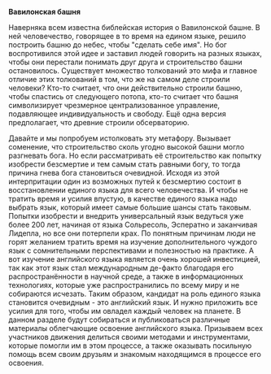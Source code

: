 **Вавилонская башня**

Наверняка всем известна библейская история о Вавилонской башне. В ней человечество, говорящее в то время на едином языке, решило построить башню до небес, чтобы "сделать себе имя". Но бог воспротивился этой идее и заставил людей говорить на разных языках, чтобы они перестали понимать друг друга и строительство башни остановилось.
Существует множество толкований это мифа и главное отличие этих толкований в том, что же на самом деле строили человеки? Кто-то считает, что они действительно строили башню, чтобы спастись от следующего потопа, кто-то считает что башня символизирует чрезмерное централизованное управление, подавляющее индивидуальность и свободу. Ещё одна версия предполагает, что древние строили обсерваторию.

Давайте и мы попробуем истолковать эту метафору. Вызывает соменение, что строительство сколь угодно высокой башни могло разгневать бога. Но если рассматривать её строительство как попытку изобрести безсмертие и тем самым стать равными богу, то тогда причина гнева бога становиться очевидной.
Исходя из этой интерпритации один из возможных путей к безсмертию состоит в восстановлении единого языка для всего человечества.
И чтобы не тратить время и усилия впустую, в качестве единого языка надо выбрать язык, который имеет самые большие шансы стать таковым. Попытки изобрести и внедрить универсальный язык ведуться уже более 200 лет, начиная от языка Сольресоль, Эсператно и заканчивая Лидепла, но все они потерпели крах. По понятным причинам люди не горят желанием тратить время на изучение дополнительного чуждого язык с сомнительными перспективами и полезностью на практике. А вот изучение английского языка является очень хорошей инвестицией, так как этот язык стал международным де-факто благодаря его распространённости  в научной среде, а также в информационных технологиях, которые уже распространились по всему миру и не собираются исчезать.
Таким образом, кандидат на роль единого языка становится очевидным - это английский язык. И нужно приложить все усилия для того, чтобы им овладел каждый человек на планете. 
В данном разделе будут собираться и публиковаться различные материалы облегчающие освоение английского языка. Призываем всех участников движения делиться своими методами и инструментами, которые помогли им в этом процессе, а также оказывать посильную помощь всем своим друзьям и знакомым находящимся в процессе его освоения.

